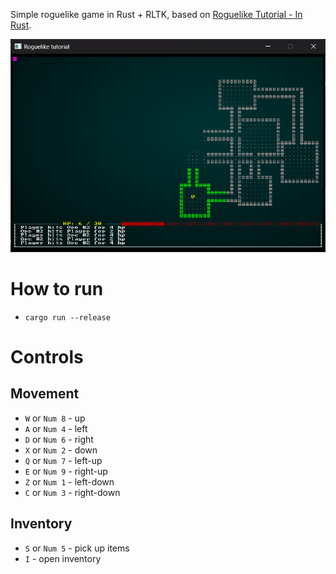 Simple roguelike game in Rust + RLTK, based on [Roguelike Tutorial - In Rust](https://bfnightly.bracketproductions.com/rustbook/chapter_0.html).

![image](./doc/main_screen.png)

# How to run

* `cargo run --release`

# Controls

## Movement

* `W` or `Num 8` - up
* `A` or `Num 4` - left
* `D` or `Num 6` - right
* `X` or `Num 2` - down
* `Q` or `Num 7` - left-up
* `E` or `Num 9` - right-up
* `Z` or `Num 1` - left-down
* `C` or `Num 3` - right-down

## Inventory

* `S` or `Num 5` - pick up items
* `I` - open inventory